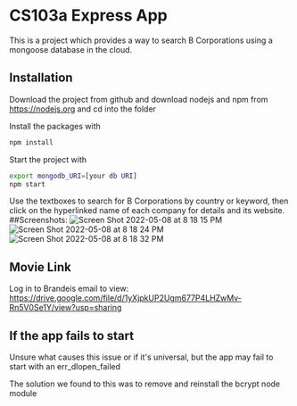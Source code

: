 # CS103a Express App

This is a project which provides a way to search B Corporations using a mongoose database in the cloud.

## Installation
Download the project from github and download nodejs and npm from https://nodejs.org
and cd into the folder

Install the packages with
``` bash
npm install
```
Start the project with
``` bash
export mongodb_URI=[your db URI]
npm start
```
Use the textboxes to search for B Corporations by country or keyword, then click on the hyperlinked name of each company for details and its website.
##Screenshots:
![Screen Shot 2022-05-08 at 8 18 15 PM](https://user-images.githubusercontent.com/58448238/167321909-d90e49d7-cd1d-4bf0-bc6b-4adf57cfae15.png)
![Screen Shot 2022-05-08 at 8 18 24 PM](https://user-images.githubusercontent.com/58448238/167321916-4c2a45ea-f4e2-452e-b7c4-cc227e5128ce.png)
![Screen Shot 2022-05-08 at 8 18 32 PM](https://user-images.githubusercontent.com/58448238/167321918-42d023e6-5d56-4e67-9fff-4d8240155fc2.png)


## Movie Link
Log in to Brandeis email to view:
https://drive.google.com/file/d/1yXjpkUP2Ugm677P4LHZwMv-Rn5V0Se1Y/view?usp=sharing

## If the app fails to start
Unsure what causes this issue or if it's universal, but the app may fail to start with an err_dlopen_failed

The solution we found to this was to remove and reinstall the bcrypt node module
